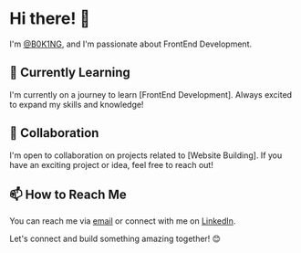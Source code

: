 # Hi there! 👋

I'm [@B0K1NG](https://github.com/B0K1NG), and I'm passionate about FrontEnd Development.

## 🌱 Currently Learning

I'm currently on a journey to learn [FrontEnd Development]. Always excited to expand my skills and knowledge!

## 💞️ Collaboration

I'm open to collaboration on projects related to [Website Building]. If you have an exciting project or idea, feel free to reach out!

## 📫 How to Reach Me

You can reach me via [email](https://mail.google.com/mail/?view=cm&source=mailto&to=dominykaspavlijus@gmail.com) or connect with me on [LinkedIn](https://www.linkedin.com/in/dominykas-pavlijus-138b41270/).

Let's connect and build something amazing together! 😊
